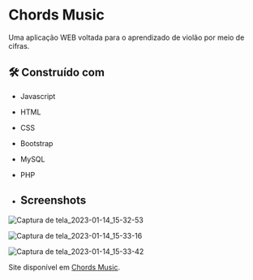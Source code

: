 # Chords Music

Uma aplicação WEB voltada para o aprendizado de violão por meio de cifras.

## 🛠 Construído com
- Javascript
- HTML
- CSS
- Bootstrap
- MySQL
- PHP

- ## Screenshots

![Captura de tela_2023-01-14_15-32-53](https://user-images.githubusercontent.com/79861755/212490641-a5854d95-7a98-41bb-b5d5-e1c4cdc1620b.png)

![Captura de tela_2023-01-14_15-33-16](https://user-images.githubusercontent.com/79861755/212490642-6f3dd18e-f3c8-4e17-8ecd-e7fff70ceffc.png)

![Captura de tela_2023-01-14_15-33-42](https://user-images.githubusercontent.com/79861755/212490645-58fc38de-726f-44f7-ac50-a8d85c31b58b.png)

Site disponível em [Chords Music](https://chordsmusic.000webhostapp.com/View/index.php).
